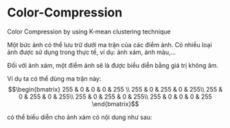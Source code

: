 # Color-Compression
Color Compression  by using K-mean clustering technique

Một bức ảnh có thể lưu trữ dưới ma trận của các điểm ảnh. Có nhiều loại ảnh được sử dụng trong thực tế, ví dụ: ảnh xám, ảnh màu,... 

Đối với ảnh xám, một điểm ảnh sẽ là được biểu diễn bằng giá trị không âm. 

Ví dụ ta có thể dùng ma trận này:
$$\begin{bmatrix}
255 & 0 & 0  & 0  & 255 \\ 
255 & 0 & 255 & 0 & 255\\ 
255 & 0 & 255 & 0 & 255\\ 
255 & 0 & 255 & 0 & 255\\ 
255 & 0 & 0  & 0  & 255
\end{bmatrix}$$

có thể biểu diễn cho ảnh xám có nội dung như sau:
